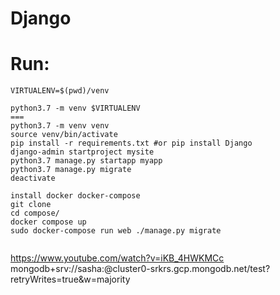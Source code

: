 # Django

# Run:
```
VIRTUALENV=$(pwd)/venv

python3.7 -m venv $VIRTUALENV
===
python3.7 -m venv venv 
source venv/bin/activate
pip install -r requirements.txt #or pip install Django
django-admin startproject mysite
python3.7 manage.py startapp myapp
python3.7 manage.py migrate 
deactivate
```

```
install docker docker-compose
git clone
cd compose/
docker compose up
sudo docker-compose run web ./manage.py migrate


```
https://www.youtube.com/watch?v=iKB_4HWKMCc
mongodb+srv://sasha:<password>@cluster0-srkrs.gcp.mongodb.net/test?retryWrites=true&w=majority